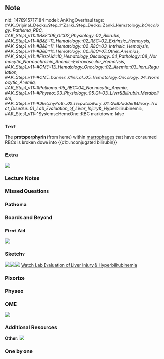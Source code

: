 ## Note
nid: 1478915717184
model: AnKingOverhaul
tags: #AK_Original_Decks::Step_1::Zanki_Step_Decks::Zanki_Hematology_&_Oncology::Pathoma_RBC, #AK_Step1_v11::#B&B::09_GI::02_Physiology::02_Bilirubin, #AK_Step1_v11::#B&B::11_Hematology::02_RBC::02_Extrinsic_Hemolysis, #AK_Step1_v11::#B&B::11_Hematology::02_RBC::03_Intrinsic_Hemolysis, #AK_Step1_v11::#B&B::11_Hematology::02_RBC::07_Other_Anemias, #AK_Step1_v11::#FirstAid::10_Hematology_Oncology::04_Pathology::08_Normocytic_Normochromic_Anemia::Extravascular_Hemolysis, #AK_Step1_v11::#OME::13_Hematology_Oncology::02_Anemia::03_Iron_Regulation, #AK_Step1_v11::#OME_banner::Clinical::05_Hematology_Oncology::04_Normocytic_Anemia, #AK_Step1_v11::#Pathoma::05_RBC::04_Normocytic_Anemia, #AK_Step1_v11::#Physeo::03_Physiology::05_GI::03_Liver_&_Bilirubin_Metabolism, #AK_Step1_v11::#SketchyPath::06_Hepatobiliary::01_Gallbladder_&_Biliary_Tract_Disease::01_Lab_Evaluation_of_Liver_Injury_&_Hyperbilirubinemia, #AK_Step1_v11::^Systems::HemeOnc::RBC
markdown: false

### Text
<div>
  The <b>protoporphyrin</b> (from heme) within <u>macrophages</u>
  that have consumed RBCs is broken down into {{c1::unconjugated
  bilirubin}}
</div>

### Extra
<img src="paste-64317135257993.jpg">

### Lecture Notes


### Missed Questions


### Pathoma


### Boards and Beyond


### First Aid
<img src="tmpcNiUFk.png">

### Sketchy
<img src=
"Screen%20Shot%202020-01-26%20at%2012.40.33%20PM.JPG"><img src=
"Screen%20Shot%202020-01-26%20at%2012.40.43%20PM.JPG"><img src=
"Zoverall%20picture%20(59)_1566160514431.jpg"> <a href=
"https://dashboard.sketchy.com/study/medical/courses/medical-pathophysiology/units/medical-pediatrics-hepatobiliary/videos/medical-pathophysiology-hepatobiliary-gallbladder-and-biliary-tract-disease-lab-evaluation-of-liver-injury-and-hyperbilirubinemia?utm_source=anki&utm_medium=partnership&utm_campaign=february_update&utm_content=medical">
Watch Lab Evaluation of Liver Injury & Hyperbilirubinemia</a>

### Pixorize


### Physeo


### OME
<div class="ome-widget">
  <a href=
  "https://onlinemeded.org/spa/hematology-oncology/normocytic-anemia/acquire?ref=anki">
  <img src="_OME_AnkiFlashcards_Lesson_2.png"></a>
</div>

### Additional Resources
<b>Other:</b> <img src="tmpCZ4FXy.png">

### One by one

